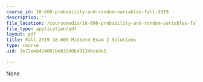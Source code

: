 ```yaml
---
course_id: 18-600-probability-and-random-variables-fall-2019
description: ''
file_location: /coursemedia/18-600-probability-and-random-variables-fall-2019/1e72ee6424087be833d8bd81346ceda5_MIT18_600F19_midterm2_soln.pdf
file_type: application/pdf
layout: pdf
title: Fall 2019 18.600 Midterm Exam 2 Solutions
type: course
uid: 1e72ee6424087be833d8bd81346ceda5

---
```

None